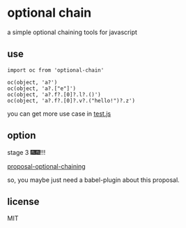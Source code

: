 # optional chain

a simple optional chaining tools for javascript

## use

```
import oc from 'optional-chain'

oc(object, 'a?')
oc(object, 'a?.["e"]')
oc(object, 'a?.f?.[0]?.l?.()')
oc(object, 'a?.f?.[0]?.v?.("hello!")?.z')
```

you can get more use case in [test.js](./test.js)

## option

stage 3 🎆🎆!!!

[proposal-optional-chaining](https://github.com/tc39/proposal-optional-chaining)

so, you maybe just need a babel-plugin about this proposal.


## license

MIT